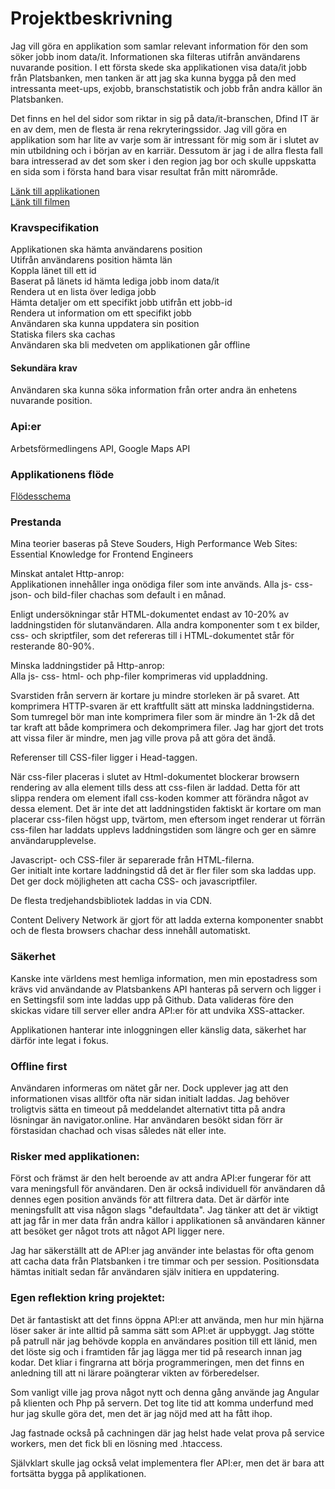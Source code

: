 # Projektbeskrivning
Jag vill göra en applikation som samlar relevant information för den som söker jobb inom data/it.
Informationen ska filteras utifrån användarens nuvarande position. I ett första skede ska applikationen
visa data/it jobb från Platsbanken, men tanken är att jag ska kunna bygga på den med intressanta meet-ups,
exjobb, branschstatistik och jobb från andra källor än Platsbanken.

Det finns en hel del sidor som riktar in sig på data/it-branschen, Dfind IT är en av dem, men de flesta
är rena rekryteringssidor. Jag vill göra en applikation som har lite av varje som är intressant för mig
som är i slutet av min utbildning och i början av en karriär. Dessutom är jag i de allra flesta fall bara intresserad av
det som sker i den region jag bor och skulle uppskatta en sida som i första hand bara visar resultat från mitt närområde.

[Länk till applikationen](http://46.101.166.136)<br>
[Länk till filmen](https://youtu.be/217eNhx6th4)

### Kravspecifikation
Applikationen ska hämta användarens position<br>
Utifrån användarens position hämta län<br>
Koppla länet till ett id<br>
Baserat på länets id hämta lediga jobb inom data/it<br>
Rendera ut en lista över lediga jobb<br>
Hämta detaljer om ett specifikt jobb utifrån ett jobb-id<br>
Rendera ut information om ett specifikt jobb<br>
Användaren ska kunna uppdatera sin position<br>
Statiska filers ska cachas<br>
Användaren ska bli medveten om applikationen går offline<br>

#### Sekundära krav
Användaren ska kunna söka information från orter andra än enhetens nuvarande position.

### Api:er
Arbetsförmedlingens API, Google Maps API

### Applikationens flöde
[Flödesschema](https://drive.google.com/file/d/0Bwo7ZJERQOUMQzJsSi1fRjB1cDA/view?usp=sharing)

### Prestanda
Mina teorier baseras på Steve Souders, High Performance Web Sites: Essential Knowledge for Frontend Engineers

Minskat antalet Http-anrop:<br>
Applikationen innehåller inga onödiga filer som inte används.
Alla js- css- json- och bild-filer chachas som default i en månad.

Enligt undersökningar står HTML-dokumentet endast av 10-20% av laddningstiden för slutanvändaren. Alla andra
komponenter som t ex bilder, css- och skriptfiler, som det refereras till i HTML-dokumentet står för resterande 80-90%.

Minska laddningstider på Http-anrop:<br>
Alla js- css- html- och php-filer komprimeras vid uppladdning.

Svarstiden från servern är kortare ju mindre storleken är på svaret. Att komprimera HTTP-svaren är ett
kraftfullt sätt att minska laddningstiderna. Som tumregel bör man inte komprimera filer som är mindre än 1-2k då det
tar kraft att både komprimera och dekomprimera filer. Jag har gjort det trots att vissa filer är mindre, men jag ville
prova på att göra det ändå.

Referenser till CSS-filer ligger i Head-taggen.

När css-filer placeras i slutet av Html-dokumentet blockerar browsern rendering av alla element tills dess att css-filen
är laddad. Detta för att slippa rendera om element ifall css-koden kommer att förändra något av dessa element.
Det är inte det att laddningstiden faktiskt är kortare om man placerar css-filen högst upp, tvärtom,
men eftersom inget renderar ut förrän css-filen har laddats upplevs laddningstiden som längre och ger en sämre
användarupplevelse.

Javascript- och CSS-filer är separerade från HTML-filerna.<br>
Ger initialt inte kortare laddningstid då det är fler filer som ska laddas upp. Det ger dock möjligheten att cacha
CSS- och javascriptfiler.

De flesta tredjehandsbibliotek laddas in via CDN.

Content Delivery Network är gjort för att ladda externa komponenter snabbt och de flesta browsers chachar dess innehåll
automatiskt.


### Säkerhet
Kanske inte världens mest hemliga information, men min epostadress som krävs vid användande av Platsbankens API hanteras
på servern och ligger i en Settingsfil som inte laddas upp på Github.
Data valideras före den skickas vidare till server eller andra API:er för att undvika XSS-attacker.

Applikationen hanterar inte inloggningen eller känslig data, säkerhet har därför inte legat i fokus.

### Offline first
Användaren informeras om nätet går ner. Dock upplever jag att den informationen visas alltför ofta när sidan initialt
laddas. Jag behöver troligtvis sätta en timeout på meddelandet alternativt titta på andra lösningar än navigator.online.
Har användaren besökt sidan förr är förstasidan chachad och visas således nät eller inte.

### Risker med applikationen:
Först och främst är den helt beroende av att andra API:er fungerar för att vara meningsfull för användaren.
Den är också individuell för användaren då dennes egen position används för att filtrera data. Det är därför inte
meningsfullt att visa någon slags "defaultdata". Jag tänker att det är viktigt att jag får in mer data
från andra källor i applikationen så användaren känner att besöket ger något trots att något API ligger nere.

Jag har säkerställt att de API:er jag använder inte belastas för ofta genom att cacha data från Platsbanken i tre timmar
och per session. Positionsdata hämtas initialt sedan får användaren själv initiera en uppdatering.


### Egen reflektion kring projektet:
Det är fantastiskt att det finns öppna API:er att använda, men hur min hjärna löser saker är inte alltid på
samma sätt som API:et är uppbyggt. Jag stötte på patrull när jag behövde koppla en användares position till ett länid,
men det löste sig och i framtiden får jag lägga mer tid på research innan jag kodar. Det kliar i fingrarna att börja
programmeringen, men det finns en anledning till att ni lärare poängterar vikten av förberedelser.

Som vanligt ville jag prova något nytt och denna gång använde jag Angular på klienten och Php på servern.
Det tog lite tid att komma underfund med hur jag skulle göra det, men det är jag nöjd med att ha fått ihop.

Jag fastnade också på cachningen där jag helst hade velat prova på service workers, men det fick bli en lösning med
.htaccess.

Självklart skulle jag också velat implementera fler API:er, men det är bara att fortsätta bygga på applikationen.




